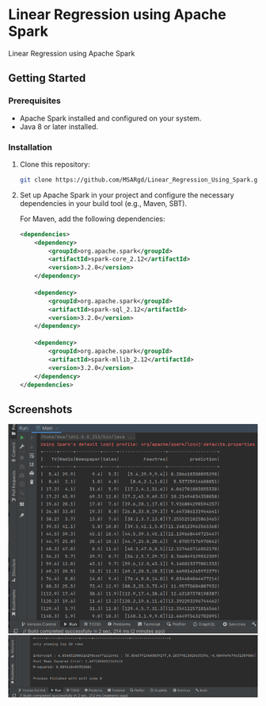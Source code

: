 # Linear Regression using Apache Spark

Linear Regression using Apache Spark

## Getting Started

### Prerequisites

- Apache Spark installed and configured on your system.
- Java 8 or later installed.

### Installation

1. Clone this repository:

    ```bash
    git clone https://github.com/MSARgd/Linear_Regression_Using_Spark.git
    ```

2. Set up Apache Spark in your project and configure the necessary dependencies in your build tool (e.g., Maven, SBT).

   For Maven, add the following dependencies:

    ```xml
    <dependencies>
        <dependency>
            <groupId>org.apache.spark</groupId>
            <artifactId>spark-core_2.12</artifactId>
            <version>3.2.0</version>
        </dependency>

        <dependency>
            <groupId>org.apache.spark</groupId>
            <artifactId>spark-sql_2.12</artifactId>
            <version>3.2.0</version>
        </dependency>

        <dependency>
            <groupId>org.apache.spark</groupId>
            <artifactId>spark-mllib_2.12</artifactId>
            <version>3.2.0</version>
        </dependency>
    </dependencies>
    ```

## Screenshots

![Linear Regression Example](screenes/0.png)
![Linear Regression Example](screenes/1.png)


